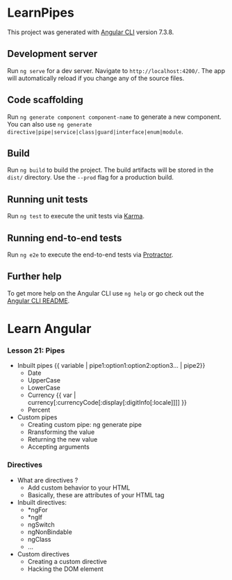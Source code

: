 # LearnPipes

This project was generated with [Angular CLI](https://github.com/angular/angular-cli) version 7.3.8.

## Development server

Run `ng serve` for a dev server. Navigate to `http://localhost:4200/`. The app will automatically reload if you change any of the source files.

## Code scaffolding

Run `ng generate component component-name` to generate a new component. You can also use `ng generate directive|pipe|service|class|guard|interface|enum|module`.

## Build

Run `ng build` to build the project. The build artifacts will be stored in the `dist/` directory. Use the `--prod` flag for a production build.

## Running unit tests

Run `ng test` to execute the unit tests via [Karma](https://karma-runner.github.io).

## Running end-to-end tests

Run `ng e2e` to execute the end-to-end tests via [Protractor](http://www.protractortest.org/).

## Further help

To get more help on the Angular CLI use `ng help` or go check out the [Angular CLI README](https://github.com/angular/angular-cli/blob/master/README.md).

# Learn Angular
### Lesson 21: Pipes
- Inbuilt pipes {{ variable | pipe1:option1:option2:option3... | pipe2}}
    - Date
    - UpperCase
    - LowerCase
    - Currency {{ var | currency[:currencyCode[:display[:digitInfo[:locale]]]] }}
    - Percent
- Custom pipes
    - Creating custom pipe: ng generate pipe
    - Rransforming the value
    - Returning the new value
    - Accepting arguments

### Directives
- What are directives ?
    - Add custom behavior to your HTML
    - Basically, these are attributes of your HTML tag
- Inbuilt directives: 
    - *ngFor 
    - *ngIf
    - ngSwitch
    - ngNonBindable
    - ngClass
    - ...
- Custom directives
    - Creating a custom directive
    - Hacking the DOM element